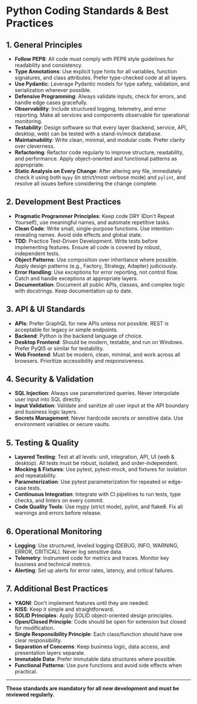 # Python Coding Standards & Best Practices

## 1. General Principles
- **Follow PEP8**: All code must comply with PEP8 style guidelines for readability and consistency.
- **Type Annotations**: Use explicit type hints for all variables, function signatures, and class attributes. Prefer type-checked code at all layers.
- **Use Pydantic**: Leverage Pydantic models for type safety, validation, and serialization wherever possible.
- **Defensive Programming**: Always validate inputs, check for errors, and handle edge cases gracefully.
- **Observability**: Include structured logging, telemetry, and error reporting. Make all services and components observable for operational monitoring.
- **Testability**: Design software so that every layer (backend, service, API, desktop, web) can be tested with a stand-in/mock database.
- **Maintainability**: Write clean, minimal, and modular code. Prefer clarity over cleverness.
- **Refactoring**: Refactor code regularly to improve structure, readability, and performance. Apply object-oriented and functional patterns as appropriate.
- **Static Analysis on Every Change**: After altering any file, immediately check it using both `mypy` (in strict/most verbose mode) and `pylint`, and resolve all issues before considering the change complete.

## 2. Development Best Practices
- **Pragmatic Programmer Principles**: Keep code DRY (Don't Repeat Yourself), use meaningful names, and automate repetitive tasks.
- **Clean Code**: Write small, single-purpose functions. Use intention-revealing names. Avoid side effects and global state.
- **TDD**: Practice Test-Driven Development. Write tests before implementing features. Ensure all code is covered by robust, independent tests.
- **Object Patterns**: Use composition over inheritance where possible. Apply design patterns (e.g., Factory, Strategy, Adapter) judiciously.
- **Error Handling**: Use exceptions for error reporting, not control flow. Catch and handle exceptions at appropriate layers.
- **Documentation**: Document all public APIs, classes, and complex logic with docstrings. Keep documentation up to date.

## 3. API & UI Standards
- **APIs**: Prefer GraphQL for new APIs unless not possible. REST is acceptable for legacy or simple endpoints.
- **Backend**: Python is the backend language of choice.
- **Desktop Frontend**: Should be modern, testable, and run on Windows. Prefer PyQt5 or similar for testability.
- **Web Frontend**: Must be modern, clean, minimal, and work across all browsers. Prioritize accessibility and responsiveness.

## 4. Security & Validation
- **SQL Injection**: Always use parameterized queries. Never interpolate user input into SQL directly.
- **Input Validation**: Validate and sanitize all user input at the API boundary and business logic layers.
- **Secrets Management**: Never hardcode secrets or sensitive data. Use environment variables or secure vaults.

## 5. Testing & Quality
- **Layered Testing**: Test at all levels: unit, integration, API, UI (web & desktop). All tests must be robust, isolated, and order-independent.
- **Mocking & Fixtures**: Use pytest, pytest-mock, and fixtures for isolation and repeatability.
- **Parameterization**: Use pytest parameterization for repeated or edge-case tests.
- **Continuous Integration**: Integrate with CI pipelines to run tests, type checks, and linters on every commit.
- **Code Quality Tools**: Use mypy (strict mode), pylint, and flake8. Fix all warnings and errors before release.

## 6. Operational Monitoring
- **Logging**: Use structured, leveled logging (DEBUG, INFO, WARNING, ERROR, CRITICAL). Never log sensitive data.
- **Telemetry**: Instrument code for metrics and traces. Monitor key business and technical metrics.
- **Alerting**: Set up alerts for error rates, latency, and critical failures.

## 7. Additional Best Practices
- **YAGNI**: Don't implement features until they are needed.
- **KISS**: Keep it simple and straightforward.
- **SOLID Principles**: Apply SOLID object-oriented design principles.
- **Open/Closed Principle**: Code should be open for extension but closed for modification.
- **Single Responsibility Principle**: Each class/function should have one clear responsibility.
- **Separation of Concerns**: Keep business logic, data access, and presentation layers separate.
- **Immutable Data**: Prefer immutable data structures where possible.
- **Functional Patterns**: Use pure functions and avoid side effects when practical.

---

**These standards are mandatory for all new development and must be reviewed regularly.**
